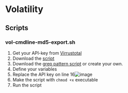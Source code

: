 # Volatility
## Scripts
### vol-cmdline-md5-export.sh
1. Get your API-key from [Virrustotal](https://www.virustotal.com/gui/my-apikey)
2. Download the [script](https://github.com/fankyorg/IT-Sec/blob/main/Volatility/vol-cmdline-md5-export.sh)
3. Download the [grep pattern script](https://github.com/fankyorg/IT-Sec/blob/main/Volatility/vol-grep-pattern.txt) or create your own.
4. Define your variables
5. Replace the API key on line 16![image](https://user-images.githubusercontent.com/94079862/201490727-dccb58ca-f55a-45ad-aab5-e2aa50aacf06.png)
7. Make the script with `chmod +x` executable 
8. Run the script 

